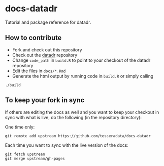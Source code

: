 docs-datadr
===========

Tutorial and package reference for datadr.

## How to contribute

- Fork and check out this repository
- Check out the [datadr](https://github.com/tesseradata/datadr) repository
- Change `code_path` in `build.R` to point to your checkout of the datadr repository
- Edit the files in `docs/*.Rmd`
- Generate the html output by running code in `build.R` or simply calling

```
./build
```

## To keep your fork in sync

If others are editing the docs as well and you want to keep your checkout in sync with what is live, do the following (in the repository directory):

One time only:

```
git remote add upstream https://github.com/tesseradata/docs-datadr
```

Each time you want to sync with the live version of the docs:

```
git fetch upstream
git merge upstream/gh-pages
```
